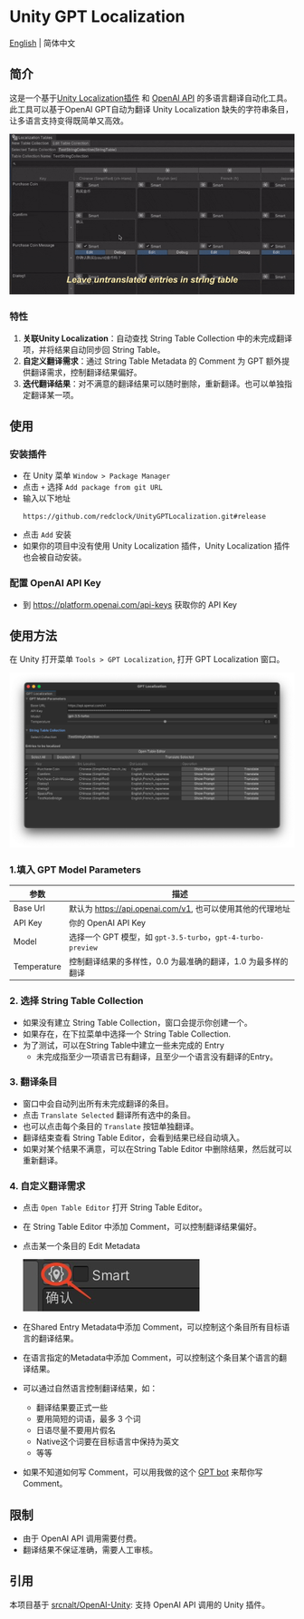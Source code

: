 # Unity GPT Localization
[English](README.md) | 简体中文

## 简介

这是一个基于[Unity Localization插件](https://docs.unity3d.com/Packages/com.unity.localization@1.0/manual/index.html)
和 [OpenAI API](https://openai.com/blog/openai-api) 的多语言翻译自动化工具。
此工具可以基于OpenAI GPT自动为翻译 Unity Localization 缺失的字符串条目，让多语言支持变得既简单又高效。

![preview](Intro.gif)

### 特性
1. __关联Unity Localization__：自动查找 String Table Collection 中的未完成翻译项，并将结果自动同步回 String Table。
2. __自定义翻译需求__：通过 String Table Metadata 的 Comment 为 GPT 额外提供翻译需求，控制翻译结果偏好。
3. __迭代翻译结果__：对不满意的翻译结果可以随时删除，重新翻译。也可以单独指定翻译某一项。

## 使用

### 安装插件

* 在 Unity 菜单 `Window > Package Manager` 
* 点击 `+` 选择 `Add package from git URL`
* 输入以下地址
    ```
    https://github.com/redclock/UnityGPTLocalization.git#release
    ```
* 点击 `Add` 安装
* 如果你的项目中没有使用 Unity Localization 插件，Unity Localization 插件也会被自动安装。

### 配置 OpenAI API Key
* 到 https://platform.openai.com/api-keys 获取你的 API Key

## 使用方法
在 Unity 打开菜单 `Tools > GPT Localization`, 打开 GPT Localization 窗口。

![Screenshot](Screenshot.png)

### 1.填入 GPT Model Parameters
| 参数       | 描述                                                  |
|----------|-----------------------------------------------------|
| Base Url | 默认为 https://api.openai.com/v1, 也可以使用其他的代理地址         |
| API Key  | 你的 OpenAI API Key                                   |
| Model    | 选择一个 GPT 模型，如 `gpt-3.5-turbo`，`gpt-4-turbo-preview` |
| Temperature | 控制翻译结果的多样性，0.0 为最准确的翻译，1.0 为最多样的翻译                  |

### 2. 选择 String Table Collection
* 如果没有建立 String Table Collection，窗口会提示你创建一个。
* 如果存在，在下拉菜单中选择一个 String Table Collection.
* 为了测试，可以在String Table中建立一些未完成的 Entry
  - 未完成指至少一项语言已有翻译，且至少一个语言没有翻译的Entry。

### 3. 翻译条目
* 窗口中会自动列出所有未完成翻译的条目。
* 点击 `Translate Selected` 翻译所有选中的条目。
* 也可以点击每个条目的 `Translate` 按钮单独翻译。
* 翻译结束查看 String Table Editor，会看到结果已经自动填入。
* 如果对某个结果不满意，可以在String Table Editor 中删除结果，然后就可以重新翻译。

### 4. 自定义翻译需求
* 点击 `Open Table Editor` 打开 String Table Editor。
* 在 String Table Editor 中添加 Comment，可以控制翻译结果偏好。
* 点击某一个条目的 Edit Metadata

  ![Edit Metadata](Metadata.jpg)

* 在Shared Entry Metadata中添加 Comment，可以控制这个条目所有目标语言的翻译结果。
* 在语言指定的Metadata中添加 Comment，可以控制这个条目某个语言的翻译结果。
* 可以通过自然语言控制翻译结果，如：
  * 翻译结果要正式一些
  * 要用简短的词语，最多 3 个词
  * 日语尽量不要用片假名
  * Native这个词要在目标语言中保持为英文
  * 等等
* 如果不知道如何写 Comment，可以用我做的这个 
   [GPT bot](https://chat.openai.com/g/g-NnmjK7bix-multilingual-prompt-generator)
   来帮你写 Comment。

## 限制
* 由于 OpenAI API 调用需要付费。
* 翻译结果不保证准确，需要人工审核。

## 引用
本项目基于 [srcnalt/OpenAI-Unity](https://github.com/srcnalt/OpenAI-Unity): 支持 OpenAI API 调用的 Unity 插件。


